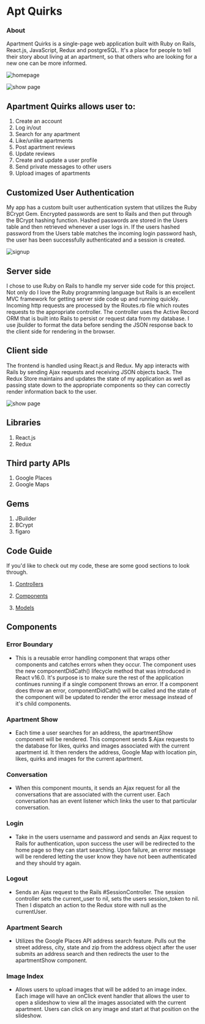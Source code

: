 # Apt Quirks

### About

Apartment Quirks is a single-page web application built with Ruby on Rails, React.js, JavaScript, Redux and postgreSQL. It's a place for people to tell their story about living at an apartment, so that others who are looking for a new one can be more informed.

![homepage](https://res.cloudinary.com/aptquirks/image/upload/v1586483789/Screen_Shot_2020-04-09_at_9.53.04_PM_jgwkwu.png)

![show page](https://res.cloudinary.com/aptquirks/image/upload/v1586483731/Screen_Shot_2020-04-09_at_9.54.41_PM_vakcp2.png)

## Apartment Quirks allows user to:

1. Create an account
2. Log in/out
3. Search for any apartment
4. Like/unlike apartments
5. Post apartment reviews
6. Update reviews
7. Create and update a user profile
8. Send private messages to other users
9. Upload images of apartments

## Customized User Authentication

My app has a custom built user authentication system that utilizes the Ruby BCrypt Gem. Encrypted passwords are sent to Rails and then put through the BCrypt hashing function. Hashed passwords are stored in the Users table and then retrieved whenever a user logs in. If the users hashed password from the Users table matches the incoming login password hash, the user has been successfully authenticated and a session is created.

![signup](https://res.cloudinary.com/aptquirks/image/upload/v1586483761/Screen_Shot_2020-04-09_at_9.52.02_PM_gnc5mp.png)

## Server side

I chose to use Ruby on Rails to handle my server side code for this project. Not only do I love the Ruby programming language but Rails is an excellent MVC framework for getting server side code up and running quickly. Incoming http requests are processed by the Routes.rb file which routes requests to the appropriate controller. The controller uses the Active Record ORM that is built into Rails to persist or request data from my database. I use jbuilder to format the data before sending the JSON response back to the client side for rendering in the browser.

## Client side

The frontend is handled using React.js and Redux. My app interacts with Rails by sending Ajax requests and receiving JSON objects back. The Redux Store maintains and updates the state of my application as well as passing state down to the appropriate components so they can correctly render information back to the user.

![show page](https://res.cloudinary.com/aptquirks/image/upload/v1586483742/Screen_Shot_2020-04-09_at_9.54.13_PM_rvq5tx.png)


## Libraries

1. React.js
2. Redux

## Third party APIs

1. Google Places
2. Google Maps

## Gems

1. JBuilder
2. BCrypt
3. figaro

## Code Guide

If you'd like to check out my code, these are some good sections to look through.

1. [Controllers](https://github.com/Madhava-Hansen/AptQuirks/tree/master/app/controllers/api)

2. [Components](https://github.com/Madhava-Hansen/AptQuirks/tree/master/frontend/components)

3. [Models](https://github.com/Madhava-Hansen/AptQuirks/tree/master/app/models)

## Components

### Error Boundary

- This is a reusable error handling component that wraps other components and catches errors when they occur. The component uses the new componentDidCath() lifecycle method that was introduced in React v16.0. It's purpose is to make sure the rest of the application continues running if a single component throws an error. If a component does throw an error, componentDidCath() will be called and the state of the component will be updated to render the error message instead of it's child components.

### Apartment Show

- Each time a user searches for an address, the apartmentShow component will be rendered. This component sends \$.Ajax requests to the database for likes, quirks and images associated with the current apartment id. It then renders the address, Google Map with location pin, likes, quirks and images for the current apartment.

### Conversation

- When this component mounts, it sends an Ajax request for all the conversations that are associated with the current user. Each conversation has an event listener which links the user to that particular conversation.

### Login

- Take in the users username and password and sends an Ajax request to Rails for authentication, upon success the user will be redirected to the home page so they can start searching. Upon failure, an error message will be rendered letting the user know they have not been authenticated and they should try again.

### Logout

- Sends an Ajax request to the Rails #SessionController. The session controller sets the current_user to nil, sets the users session_token to nil. Then I dispatch an action to the Redux store with null as the currentUser.

### Apartment Search

- Utilizes the Google Places API address search feature. Pulls out the street address, city, state and zip from the address object after the user submits an address search and then redirects the user to the apartmentShow component.

### Image Index

- Allows users to upload images that will be added to an image index. Each image will have an onClick event handler that allows the user to open a slideshow to view all the images associated with the current apartment. Users can click on any image and start at that position on the slideshow.

